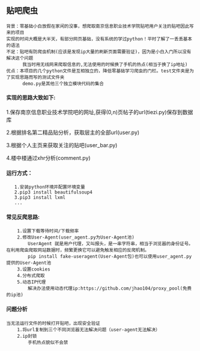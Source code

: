 <h2>贴吧爬虫</h2>

```
背景：零基础小白放假在家闲的没事，想爬取南京信息职业技术学院贴吧用户关注的贴吧因此写来的项目
实现的时间大概是大半天，有部分网页基础，没有系统的学过python！平时了解了一丢丢基本的语法
不足：贴吧有防爬虫机制(应该是发现ip大量的刷新页面需要验证)，因为是小白入门所以没有解决这个问题
      我当时用无线网来爬取信息的,无法使用的时候换了手机的热点(相当于换了ip地址)
优点：本项目的几个python文件是互相独立的，降低零基础学习爬虫的门栏。test文件夹是为了实现思路而写的测试文件夹
      demo.py是其他三个独立模块代码的集合 
```
<h4>实现的思路大致如下:</h4>
<p>1.保存南京信息职业技术学院吧的网址,获得(0,n)页帖子的url(tiezi.py)保存到数据库</p>
<p>2.根据排名第二精品贴分析，获取层主的全部url(user.py)</p>
<p>3.根据个人主页来获取关注的贴吧(user_bar.py)</p>
<p>4.楼中楼通过xhr分析(comment.py)

<h4>运行方式：</h4>

```
   1.安装python环境并配置环境变量
   2.pip3 install beautifulsoup4
   3.pip3 install lxml
   ...
```

<h4>常见反爬思路:</h4>

```
    1.设置下载等待时间/下载频率
    2.修改User-Agent(user_agent.py为User-Agent池)
        UserAgent 就是用户代理，又叫报头，是一串字符串，相当于浏览器的身份证号。在利用爬虫爬取网站数据时，频繁更换它可以避免触发相应的反爬机制。
        pip install fake-useragent(User-Agent包)也可以使用user_agent.py提供的User-Agent池
    3.设置cookies
    4.分布式爬取
    5.动态IP代理
        解决办法使用动态代理ip:https://github.com/jhao104/proxy_pool(免费的ip池)

```

<h4>问题分析</h4>

```
当无法运行文件的时候打开贴吧，出现安全验证
    1.将url复制到三个不同浏览器无法解决问题（user-agent无法解决）
    2.ip封锁
        手机热点貌似不会禁
```


